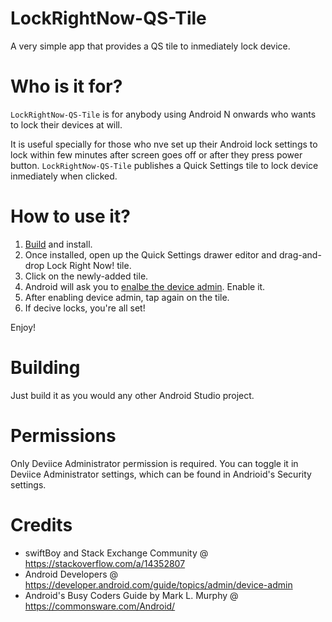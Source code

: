 # LockRightNow-QS-Tile
A very simple app that provides a QS tile to inmediately lock device. 

# Who is it for?
`LockRightNow-QS-Tile` is for anybody using Android N onwards who wants to lock their devices at will.

It is useful specially for those who nve set up their Android lock settings to lock within few minutes after screen goes off or after they press power button. `LockRightNow-QS-Tile` publishes a Quick Settings tile to lock device inmediately when clicked.

# How to use it?
1. <a href="#building">Build</a> and install.
2. Once installed, open up the Quick Settings drawer editor and drag-and-drop Lock Right Now! tile.
3. Click on the newly-added tile.
4. Android will ask you to <a href="#permissions">enalbe the device admin</a>. Enable it.
5. After enabling device admin, tap again on the tile.
6. If decive locks, you're all set!

Enjoy!

<a anchor="building" />

# Building
Just build it as you would any other Android Studio project.

<a anchor="permissions" />

# Permissions
Only Deviice Administrator permission is required. You can toggle it in Deviice Administrator settings, which can be found in Andrioid's Security settings.

# Credits
* swiftBoy and Stack Exchange Community @ https://stackoverflow.com/a/14352807
* Android Developers @ https://developer.android.com/guide/topics/admin/device-admin
* Android's Busy Coders Guide by Mark L. Murphy @ https://commonsware.com/Android/
